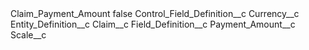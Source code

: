 <?xml version="1.0" encoding="UTF-8"?>
<CustomMetadata xmlns="http://soap.sforce.com/2006/04/metadata" xmlns:xsi="http://www.w3.org/2001/XMLSchema-instance" xmlns:xsd="http://www.w3.org/2001/XMLSchema">
    <label>Claim_Payment_Amount</label>
    <protected>false</protected>
    <values>
        <field>Control_Field_Definition__c</field>
        <value xsi:type="xsd:string">Currency__c</value>
    </values>
    <values>
        <field>Entity_Definition__c</field>
        <value xsi:type="xsd:string">Claim__c</value>
    </values>
    <values>
        <field>Field_Definition__c</field>
        <value xsi:type="xsd:string">Payment_Amount__c</value>
    </values>
    <values>
        <field>Scale__c</field>
        <value xsi:nil="true"/>
    </values>
</CustomMetadata>
